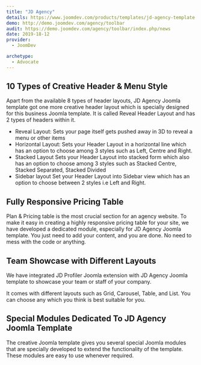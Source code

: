 ```yaml
---
title: "JD Agency"
details: https://www.joomdev.com/products/templates/jd-agency-template
demo: http://demo.joomdev.com/agency/toolbar
audit: https://demo.joomdev.com/agency/toolbar/index.php/news
date: 2019-18-12
provider:
  - JoomDev

archetype:
  - Advocate
---
```


## 10 Types of Creative Header & Menu Style

Apart from the available 8 types of header layouts, JD Agency Joomla template got one more creative header layout which is specially designed for this business Joomla template. It is called Reveal Header Layout and has 2 types of headers within it.

- Reveal Layout: Sets your page itself gets pushed away in 3D to reveal a menu or other items
- Horizontal Layout: Sets your Header Layout in a horizontal line which has an option to choose among 3 styles such as Left, Centre and Right.
- Stacked Layout Sets your Header Layout into stacked form which also has an option to choose among 3 styles such as Stacked Centre, Stacked Separated, Stacked Divided
- Sidebar layout Set your Header Layout into Sidebar view which has an option to choose between 2 styles i.e Left and Right.

## Fully Responsive Pricing Table

Plan & Pricing table is the most crucial section for an agency website. To make it easy in creating a highly responsive pricing table for your site, we have developed a dedicated module, especially for JD Agency Joomla template. You just need to add your content, and you are done. No need to mess with the code or anything.

## Team Showcase with Different Layouts

We have integrated JD Profiler Joomla extension with JD Agency Joomla template to showcase your team or staff of your company.

It comes with different layouts such as Grid, Carousel, Table, and List. You can choose any which you think is best suitable for you.

## Special Modules Dedicated To JD Agency Joomla Template

The creative Joomla template gives you several special Joomla modules that are specially developed to extend the functionality of the template. These modules are easy to use whenever required.
